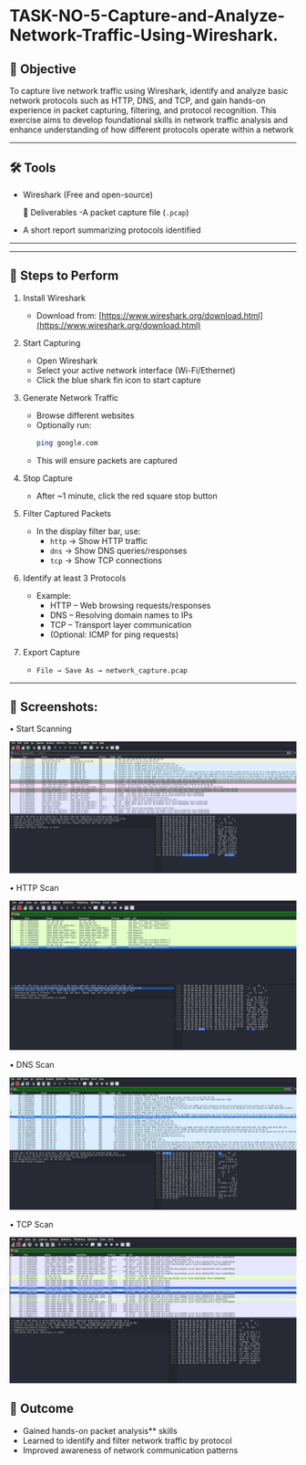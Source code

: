 # TASK-NO-5-Capture-and-Analyze-Network-Traffic-Using-Wireshark.

## 📌 Objective

  To capture live network traffic using Wireshark, identify and analyze basic network protocols such as HTTP, DNS, and TCP, and gain hands-on experience in packet capturing, filtering, and protocol recognition. This exercise aims to develop foundational skills in network        traffic analysis and enhance understanding of how different protocols operate within a network

---

## 🛠 Tools
  - Wireshark (Free and open-source)

     📂 Deliverables
  -A packet capture file (`.pcap`)
  - A short report summarizing protocols identified

---

---

## 🚀 Steps to Perform

 1. Install Wireshark
    - Download from: [https://www.wireshark.org/download.html](https://www.wireshark.org/download.html)

 2. Start Capturing
    - Open Wireshark
    - Select your active network interface (Wi-Fi/Ethernet)
    - Click the blue shark fin icon to start capture

 3. Generate Network Traffic
    - Browse different websites
    - Optionally run:  
      ```bash
      ping google.com
      ```
    - This will ensure packets are captured

 4. Stop Capture
    - After ~1 minute, click the red square stop button

 5. Filter Captured Packets
    - In the display filter bar, use:
      - `http` → Show HTTP traffic
      - `dns` → Show DNS queries/responses
      - `tcp` → Show TCP connections

 6. Identify at least 3 Protocols
    - Example:
      - HTTP – Web browsing requests/responses
      - DNS – Resolving domain names to IPs
      - TCP – Transport layer communication
      - (Optional: ICMP for ping requests)

 7. Export Capture
    - `File → Save As → network_capture.pcap`

---

## 📸 Screenshots:


• Start Scanning 

  ![image alt](https://github.com/Rushikesh38-bit/TASK-NO-5-Capture-and-Analyze-Network-Traffic-Using-Wireshark./blob/main/scan.png)

• HTTP Scan

  ![image alt](https://github.com/Rushikesh38-bit/TASK-NO-5-Capture-and-Analyze-Network-Traffic-Using-Wireshark./blob/main/http(2).png)

• DNS Scan

  ![image alt](https://github.com/Rushikesh38-bit/TASK-NO-5-Capture-and-Analyze-Network-Traffic-Using-Wireshark./blob/main/dns(3).png)

• TCP Scan

  ![image alt](https://github.com/Rushikesh38-bit/TASK-NO-5-Capture-and-Analyze-Network-Traffic-Using-Wireshark./blob/main/tcp(1).png)


## 🎯 Outcome

  - Gained hands-on packet analysis** skills
  - Learned to identify and filter network traffic by protocol
  - Improved awareness of network communication patterns
